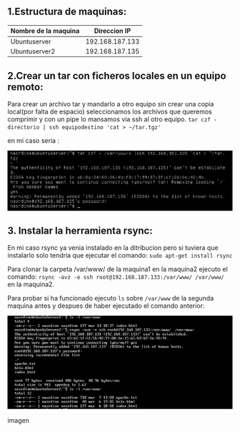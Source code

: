 ## 1.Estructura de  maquinas:
Nombre de la maquina | Direccion IP
------------ | -------------
Ubuntuserver | 192.168.187.133
Ubuntuserver2 | 192.168.187.135


## 2.Crear un tar con ficheros locales en un equipo remoto:

Para crear un archivo tar y mandarlo a otro equipo sin crear una copia local(por falta de espacio) seleccionamos los archivos que queremos  comprimir y con un pipe lo mansamos via ssh al otro equipo.
`tar czf - directorio | ssh equipodestino 'cat > ~/tar.tgz'`

  en mi caso seria :

![imagen2-1](https://github.com/NAEL1/SWAP2015/blob/master/practica2/Pr2_2-1.png)

## 3. Instalar la herramienta rsync:

En mi caso rsync ya venia instalado en la ditribucion pero si tuviera que instalarlo solo tendria que ejecutar el comando:
`sudo apt-get install rsync`

 Para clonar la carpeta /var/www/ de la maquina1 en la maquina2 ejecuto el comando: `rsync -avz -e ssh root@192.168.187.133:/var/www/ /var/www/` en la maquina2.

 Para probar si ha funcionado ejecuto `ls` sobre `/var/www` de la segunda maquina antes y despues de haber ejecutado el comando anterior:

![imagen3-1](https://github.com/NAEL1/SWAP2015/blob/master/practica2/Pr2_3.1.png)

imagen
